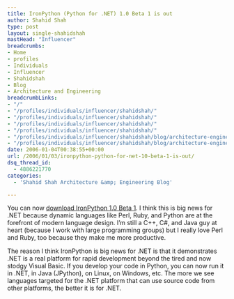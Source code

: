 ```yaml
---
title: IronPython (Python for .NET) 1.0 Beta 1 is out
author: Shahid Shah
type: post
layout: single-shahidshah
mastHead: "Influencer"
breadcrumbs:
- Home
- profiles
- Individuals
- Influencer
- Shahidshah
- Blog
- Architecture and Engineering
breadcrumbLinks:
- "/"
- "/profiles/individuals/influencer/shahidshah/"
- "/profiles/individuals/influencer/shahidshah/"
- "/profiles/individuals/influencer/shahidshah/"
- "/profiles/individuals/influencer/shahidshah/"
- "/profiles/individuals/influencer/shahidshah/blog/architecture-engineering/"
- "/profiles/individuals/influencer/shahidshah/blog/architecture-engineering/"
date: 2006-01-04T00:38:55+00:00
url: /2006/01/03/ironpython-python-for-net-10-beta-1-is-out/
dsq_thread_id:
  - 4886221770
categories:
  - 'Shahid Shah Architecture &amp; Engineering Blog'

---
```

You can now [download IronPython 1.0 Beta 1][1]. I think this is big news for .NET because dynamic languages like Perl, Ruby, and Python are at the forefront of modern language design. I&#8217;m still a C++, C#, and Java guy at heart (because I work with large programming groups) but I really love Perl and Ruby, too because they make me more productive.

The reason I think IronPython is big news for .NET is that it demonstrates .NET is a real platform for rapid development beyond the tired and now stodgy Visual Basic. If you develop your code in Python, you can now run it in .NET, in Java (JPython), on Linux, on Windows, etc. The more we see languages targeted for the .NET platform that can use source code from other platforms, the better it is for .NET.

 [1]: http://www.microsoft.com/downloads/details.aspx?FamilyID=94082d26-e689-4f7f-859b-fec6dacf3ae8&displaylang=en